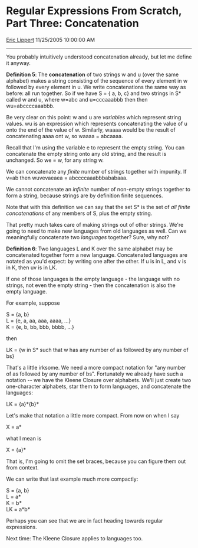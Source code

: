 <div id="page">

# Regular Expressions From Scratch, Part Three: Concatenation

[Eric Lippert](https://social.msdn.microsoft.com/profile/Eric%20Lippert) 11/25/2005 10:00:00 AM

-----

<div id="content">

<div class="mine">

You probably intuitively understood concatenation already, but let me define it anyway.

**Definition 5**: The **concatenation** of two strings w and u (over the same alphabet) makes a string consisting of the sequence of every element in w followed by every element in u. We write concatenations the same way as before: all run together. So if we have S = { <span class="code">a</span>, <span class="code">b</span>, <span class="code">c</span>} and two strings in S\* called w and u, where w=<span class="code">abc</span> and u=<span class="code">cccaaabbb</span> then then wu=<span class="code">abccccaaabbb</span>.

Be very clear on this point: w and u are *variables* which represent string values. wu is an expression which represents concatenating the value of u onto the end of the value of w. Similarly, w<span class="code">aaaa</span> would be the result of concatenating <span class="code">aaaa</span> ont w, so w<span class="code">aaaa</span> = <span class="code">abcaaaa</span>.

Recall that I'm using the variable e to represent the empty string. You can concatenate the empty string onto any old string, and the result is unchanged. So we = w, for any string w.

We can concatenate any *finite* number of strings together with impunity. If v=<span class="code">ab</span> then wuvev<span class="code">a</span>e<span class="code">a</span>e<span class="code">a</span> = <span class="code">abccccaaabbbababaaa</span>.

We cannot concatenate an *infinite* number of non-empty strings together to form a string, because strings are by definition finite sequences.

Note that with this definition we can say that the set S\* is the set of *all finite concatenations* of any members of S, plus the empty string.

That pretty much takes care of making strings out of other strings. We're going to need to make new languages from old languages as well. Can we meaningfully concatenate two *languages* together? Sure, why not?

**Definition 6**: Two languages L and K over the same alphabet may be concatenated together form a new language. Concatenated languages are notated as you'd expect: by writing one after the other. If u is in L, and v is in K, then uv is in LK.

If one of those languages is the empty language - the language with no strings, not even the empty string - then the concatenation is also the empty language.

For example, suppose

S = {<span class="code">a</span>, <span class="code">b</span>}  
L = {e, <span class="code">a</span>, <span class="code">aa</span>, <span class="code">aaa</span>, <span class="code">aaaa</span>, …}  
K = {e, <span class="code">b</span>, <span class="code">bb</span>, <span class="code">bbb</span>, <span class="code">bbbb</span>, …}

then

LK = {w in S\* such that w has any number of <span class="code">a</span>s followed by any number of <span class="code">b</span>s}

That's a little irksome. We need a more compact notation for "any number of <span class="code">a</span>s followed by any number of <span class="code">b</span>s". Fortunately we already have such a notation -- we have the Kleene Closure over alphabets. We'll just create two one-character alphabets, star them to form languages, and concatenate the languages:

LK = {<span class="code">a</span>}\*{<span class="code">b</span>}\*

Let's make that notation a little more compact. From now on when I say

X = <span class="code">a</span>\*

what I mean is

X = {<span class="code">a</span>}\*

That is, I'm going to omit the set braces, because you can figure them out from context.

We can write that last example much more compactly:

S = {<span class="code">a</span>, <span class="code">b</span>}  
L = <span class="code">a</span>\*  
K = <span class="code">b</span>\*  
LK = <span class="code">a</span>\*<span class="code">b</span>\*

Perhaps you can see that we are in fact heading towards regular expressions.

Next time: The Kleene Closure applies to languages too.

</div>

</div>

</div>

